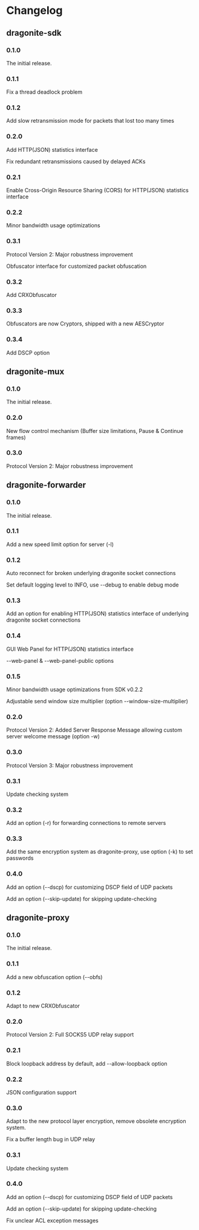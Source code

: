 # Changelog

## dragonite-sdk

### 0.1.0
The initial release.

### 0.1.1
Fix a thread deadlock problem

### 0.1.2
Add slow retransmission mode for packets that lost too many times

### 0.2.0
Add HTTP(JSON) statistics interface

Fix redundant retransmissions caused by delayed ACKs

### 0.2.1
Enable Cross-Origin Resource Sharing (CORS) for HTTP(JSON) statistics interface

### 0.2.2
Minor bandwidth usage optimizations

### 0.3.1
Protocol Version 2: Major robustness improvement

Obfuscator interface for customized packet obfuscation

### 0.3.2
Add CRXObfuscator

### 0.3.3
Obfuscators are now Cryptors, shipped with a new AESCryptor

### 0.3.4
Add DSCP option

## dragonite-mux

### 0.1.0
The initial release.

### 0.2.0
New flow control mechanism (Buffer size limitations, Pause & Continue frames)

### 0.3.0
Protocol Version 2: Major robustness improvement

## dragonite-forwarder

### 0.1.0
The initial release.

### 0.1.1
Add a new speed limit option for server (-l)

### 0.1.2
Auto reconnect for broken underlying dragonite socket connections

Set default logging level to INFO, use --debug to enable debug mode

### 0.1.3
Add an option for enabling HTTP(JSON) statistics interface of underlying dragonite socket connections

### 0.1.4
GUI Web Panel for HTTP(JSON) statistics interface

--web-panel & --web-panel-public options

### 0.1.5
Minor bandwidth usage optimizations from SDK v0.2.2

Adjustable send window size multiplier (option --window-size-multiplier)

### 0.2.0
Protocol Version 2: Added Server Response Message allowing custom server welcome message (option -w)

### 0.3.0
Protocol Version 3: Major robustness improvement

### 0.3.1
Update checking system

### 0.3.2
Add an option (-r) for forwarding connections to remote servers

### 0.3.3
Add the same encryption system as dragonite-proxy, use option (-k) to set passwords

### 0.4.0
Add an option (--dscp) for customizing DSCP field of UDP packets

Add an option (--skip-update) for skipping update-checking

## dragonite-proxy

### 0.1.0
The initial release.

### 0.1.1
Add a new obfuscation option (--obfs)

### 0.1.2
Adapt to new CRXObfuscator

### 0.2.0
Protocol Version 2: Full SOCKS5 UDP relay support

### 0.2.1
Block loopback address by default, add --allow-loopback option

### 0.2.2
JSON configuration support

### 0.3.0
Adapt to the new protocol layer encryption, remove obsolete encryption system.

Fix a buffer length bug in UDP relay

### 0.3.1
Update checking system

### 0.4.0
Add an option (--dscp) for customizing DSCP field of UDP packets

Add an option (--skip-update) for skipping update-checking

Fix unclear ACL exception messages
